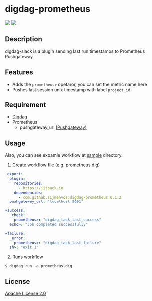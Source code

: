 # digdag-prometheus
[![](https://jitpack.io/v/sijmenvos/digdag-prometheus.svg?style=flat-square)](https://jitpack.io/#sijmenvos/digdag-prometheus)
[![](https://jitpack.io/v/sijmenvos/digdag-prometheus/month.svg?style=flat-square)](https://jitpack.io/#sijmenvos/digdag-prometheus)

## Description
digdag-slack is a plugin sending last run timestamps to Prometheus Pushgateway.

## Features

- Adds the `prometheus>` opetaror, you can set the metric name here
- Pushes last session unix timestamp with label `project_id`

## Requirement

- [Digdag](https://www.digdag.io/)
- Prometheus
  - pushgateway_url [(Pushgateway)](https://github.com/prometheus/pushgateway)

## Usage
Also, you can see expamle workflow at [sample](https://github.com/sijmenvos/digdag-prometheus/tree/master/sample) directory.

1. Create workflow file (e.g. prometheus.dig)

  ```yaml
  _export:
    plugin:
      repositories:
        - https://jitpack.io
      dependencies:
        - com.github.sijmenvos:digdag-prometheus:0.1.2
    pushgateway_url: "localhost:9091"

  +success:
    _check:
      prometheus>: "digdag_task_last_success"
    echo>: "Job completed successfully"

  +failure:
    _error:
      prometheus>: "digdag_task_last_failure"
    sh>: "exit 1"

  ```

2. Runs workflow
  ```console
  $ digdag run -a prometheus.dig
  ```

## License

[Apache License 2.0](LICENSE)

